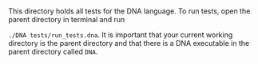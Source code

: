 
#

This directory holds all tests for the DNA language. To run tests, open the parent directory in terminal and run

`./DNA tests/run_tests.dna`. It is important that your current working directory is the parent directory and that there is a DNA executable in the parent directory called `DNA`.

